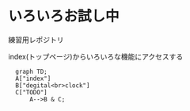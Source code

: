 # いろいろお試し中
練習用レポジトリ

index(トップページ)からいろいろな機能にアクセスする
```mermaid
  graph TD;
  A["index"]
  B["degital<br>clock"]
  C["TODO"]
      A-->B & C;
```
